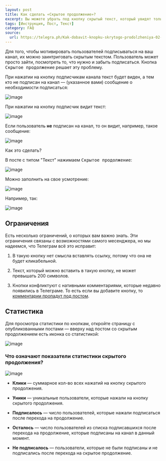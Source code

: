 ```yaml
---
layout: post
title: Как сделать «Скрытое продолжение»?
excerpt: Вы можете убрать под кнопку скрытый текст, который увидят только подписчики канала
tags: [Инструкция, Пост, Текст]
category: FAQ
source:
  url: https://telegra.ph/Kak-dobavit-knopku-skrytogo-prodolzheniya-02-27-2
---
```


Для того, чтобы мотивировать пользователей подписываться на ваш канал, их можно заинтриговать скрытым текстом. Пользователь может просто зайти, посмотреть то, что нужно и забыть подписаться. Кнопка <kbd>Скрытое продолжение</kbd> решает эту проблему.

При нажатии на кнопку подписчикам канала текст будет виден, а тем кто не подписан на канал — (указанное вами) сообщение о необходимости подписаться:

![image](https://user-images.githubusercontent.com/24430718/107146681-c0f22580-695a-11eb-86eb-c206a5ba2201.png)

При нажатии на кнопку подписчик видит текст:

![image](https://user-images.githubusercontent.com/24430718/107146733-03b3fd80-695b-11eb-8f13-8808fbbbd7fd.png)

Если пользователь **не** подписан на канал, то он видит, например, такое сообщение:

![image](https://user-images.githubusercontent.com/24430718/107146744-16c6cd80-695b-11eb-9372-8d94d16416b7.png)

Как это сделать? 

В посте с типом "Текст" нажимаем <kbd>Скрытое продолжение</kbd>:

![image](https://user-images.githubusercontent.com/24430718/107146756-2e05bb00-695b-11eb-9459-e874ee18d90a.png)

Можно заполнить на свое усмотрение:

![image](https://user-images.githubusercontent.com/24430718/107146763-3bbb4080-695b-11eb-8399-de95b3df5206.png)

Например, так:

![image](https://user-images.githubusercontent.com/24430718/107146772-47a70280-695b-11eb-8e93-7964b431f549.png)

## Ограничения

Есть несколько ограничений, о которых вам важно знать. Эти ограничения связаны с возможностями самого месенджера, но мы надеемся, что Телеграм всё это исправит:

1. В такую кнопку нет смысла вставлять ссылку, потому что она не будет кликабельной.

2. Текст, который можно вставить в такую кнопку, не может превышать 200 символов.

3. Кнопки конфликтуют с нативными комментариями, которые недавно появились в Телеграме. То есть если вы добавите кнопку, то [комментарии пропадут под постом](2021-01-01-telegram-comments.md).

## Статистика

Для просмотра статистики по кнопкам, откройте страницу с опубликованными постами — вверху над постом со скрытым продолжением есть иконка со статистикой:

![image](https://user-images.githubusercontent.com/24430718/109558604-ad198980-7aea-11eb-8941-d010bd9486fb.png)

### Что означают показатели статистики скрытого продолжения?

![image](https://user-images.githubusercontent.com/24430718/109558669-c3274a00-7aea-11eb-9ab3-897eb1e45988.png)

* **Клики** — суммарное кол-во всех нажатий на кнопку скрытого продолжения.

* **Уники** — уникальные пользователи, которые нажали на кнопку скрытого продолжения.

* **Подписалось** — число пользователей, которые нажали подписаться после перехода на продолжение.

* **Осталось** — число пользователей из списка подписавшихся после перехода на продолжение, которые подписаны на канал в данный момент.

* **Не подписалось** — пользователи, которые не были подписаны и не подписались после перехода на скрытое продолжение.
